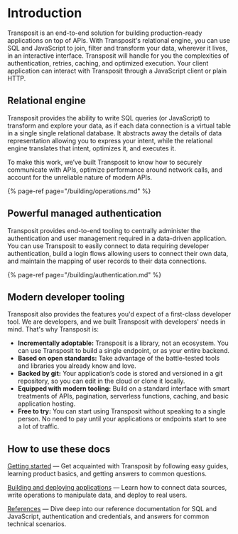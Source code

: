 # Introduction

Transposit is an end-to-end solution for building production-ready applications on top of APIs. With Transposit's relational engine, you can use SQL and JavaScript to join, filter and transform your data, wherever it lives, in an interactive interface. Transposit will handle for you the complexities of authentication, retries, caching, and optimized execution. Your client application can interact with Transposit through a JavaScript client or plain HTTP.

## Relational engine

Transposit provides the ability to write SQL queries (or JavaScript) to transform and explore your data, as if each data connection is a virtual table in a single single relational database. It abstracts away the details of data representation allowing you to express your intent, while the relational engine translates that intent, optimizes it, and executes it.

To make this work, we’ve built Transposit to know how to securely communicate with APIs, optimize performance around network calls, and account for the unreliable nature of modern APIs.

{% page-ref page="/building/operations.md" %}

## Powerful managed authentication
Transposit provides end-to-end tooling to centrally administer the authentication and user management required in a data-driven application. You can use Transposit to easily connect to data requiring developer authentication, build a  login flows allowing users to connect their own data, and maintain the mapping of user records to their data connections.

{% page-ref page="/building/authentication.md" %}

## Modern developer tooling

Transposit also provides the features you'd expect of a first-class developer tool. We are developers, and we built Transposit with developers' needs in mind. That's why Transposit is:

- **Incrementally adoptable:** Transposit is a library, not an ecosystem. You can use Transposit to build a single endpoint, or as your entire backend.
- **Based on open standards:** Take advantage of the battle-tested tools and libraries you already know and love.
- **Backed by git:** Your application’s code is stored and versioned in a git repository, so you can edit in the cloud or clone it locally.
- **Equipped with modern tooling:** Build on a standard interface with smart treatments of APIs, pagination, serverless functions, caching, and basic application hosting.
- **Free to try:** You can start using Transposit without speaking to a single person. No need to pay until your applications or endpoints start to see a lot of traffic.

## How to use these docs

​[Getting started](/get-started/README.md) — Get acquainted with Transposit by following easy guides, learning product basics, and getting answers to common questions.

​[Building and deploying applications](/building/README.md) — Learn how to connect data sources, write operations to manipulate data, and deploy to real users.

[​References](/references/README.md) — Dive deep into our reference documentation for SQL and JavaScript, authentication and credentials, and answers for common technical scenarios.
